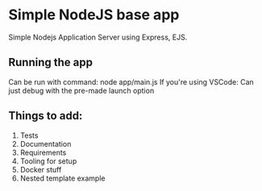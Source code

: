 # Simple NodeJS base app

Simple Nodejs Application Server using Express, EJS.

## Running the app

Can be run with command: node app/main.js
If you're using VSCode: Can just debug with the pre-made launch option

## Things to add:

1. Tests
2. Documentation
3. Requirements
4. Tooling for setup
5. Docker stuff
6. Nested template example 